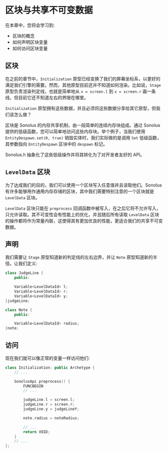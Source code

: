 # 区块与共享不可变数据

在本章中，您将会学习到:

- 区块的概念
- 如何声明区块变量
- 如何访问区块变量

## 区块

在之前的章节中，`Initialization` 原型已经变换了我们的屏幕坐标系，以更好的满足我们引擎的需要。然而，其他原型目前还并不知道如何渲染。比如说，`Stage` 原型负责渲染判定线，也就是简单地从 `x = screen.l` 到 `x = screen.r` 画一条线，但目前它还不知道左右的界限在哪里。

`Initialization` 原型拥有这些数据，并且必须将这些数据分享给其它原型，但我们该怎么做？

区块是 Sonolus 的内存共享机制，由一段简单的连续内存块组成。通过 Sonolus 提供的低级函数，您可以简单地访问这些内存块。举个例子，当我们使用 `EntityDespawn.set(0, true)` 销毁实体时，我们实际做的是调用 `Set` 低级函数，其参数指向 `EntityDespawn` 区块中的 `despawn` 标记。

Sonolus.h 抽象化了这些低级操作并将其转化为了对开发者友好的 API。

## `LevelData` 区块

为了达成我们的目的，我们可以使用一个区块写入任意值并且读取他们。Sonolus 有许多能够用作通用内存存储的区块，其中我们需要特别注意的一个区块就是 `LevelData` 区块。

`LevelData` 区块只能在 `preprocess` 回调函数中被写入，在之后它将不允许写入，只允许读取。其不可变性会有性能上的优化，并且随后所有读取 `LevelData` 区块的操作都将作为常量内联，这使得其有更加优良的性能，更适合我们的共享不可变数据。

## 声明

我们需要让 `Stage` 原型知道新的判定线的左右边界，并让 `Note` 原型知道新的半径。让我们定义:

```cpp title='/engine/constants.cpp'
class JudgeLine {
    public:

    Variable<LevelDataId> l;
    Variable<LevelDataId> r;
    Variable<LevelDataId> y;
}judgeLine;

class Note {
    public:

    Variable<LevelDataId> radius;
}note;
```

## 访问

现在我们就可以像正常的变量一样访问他们:

```cpp title='/engine/play/Initialization.cpp'
class Initialization: public Archetype {
    // ...

    SonolusApi preprocess() {
        FUNCBEGIN
        // ...

        judgeLine.l = screen.l;
        judgeLine.r = screen.r;
        judgeLine.y = judgeLineY;

        note.radius = noteRadius;

        // ...
        return VOID;
    }
    // ...
};
```